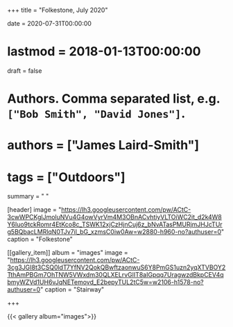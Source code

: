 +++
title = "Folkestone, July 2020"

date = 2020-07-31T00:00:00
# lastmod = 2018-01-13T00:00:00
draft = false

# Authors. Comma separated list, e.g. `["Bob Smith", "David Jones"]`.
# authors = ["James Laird-Smith"]

# tags = ["Outdoors"]
summary = " "

[header]
image = "https://lh3.googleusercontent.com/pw/ACtC-3cwWPCKglJmoluNVu4G4owVyrVm4M3OBnACvhtiyVLTOiWC2it_d2k4W8Y6Iuo9tckRomr4EtKco8c_TSWK12xjCzHjnCuj6z_bNvATasPMURjmJHJcTUrg5BQbacLMRlqN0TJv7il_bG_xzmsC0iw0Aw=w2880-h960-no?authuser=0"
caption = "Folkestone"

[[gallery_item]]
album = "images"
image = "https://lh3.googleusercontent.com/pw/ACtC-3cg3JGI8t3CSQ0ldT7YfNV2QokQBwftzaonwuS6Y8PmGS1uzn2yqXTVBOY2TthAmPBGm7OhTNW5VWxdm30QLXELrvGlIT8aIGpqq7UragwzdBkpCEV4qbmyWZVd1UH6vJqNETemovd_E2bepyTUL2tC5w=w2106-h1578-no?authuser=0"
caption = "Stairway"

+++


{{< gallery album="images">}} 


